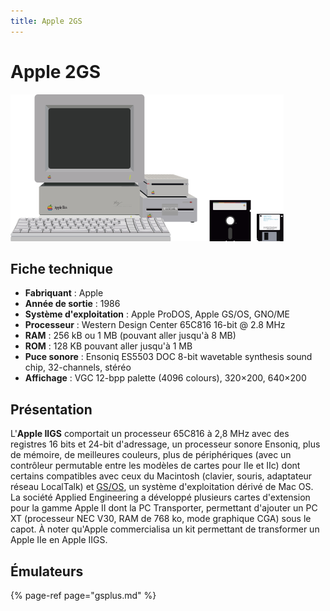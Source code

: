 ```yaml
---
title: Apple 2GS
---
```


# Apple 2GS

![](./apple-2-gs/image%20%28294%29.png)

## Fiche technique

* **Fabriquant** : Apple
* **Année de sortie** : 1986
* **Système d'exploitation** : Apple ProDOS, Apple GS/OS, GNO/ME
* **Processeur** : Western Design Center 65C816 16-bit @ 2.8 MHz
* **RAM** : 256 kB ou 1 MB \(pouvant aller jusqu'à 8 MB\)
* **ROM** : 128 KB pouvant aller jusqu'à 1 MB
* **Puce sonore** : Ensoniq ES5503 DOC 8-bit wavetable synthesis sound chip, 32-channels, stéréo
* **Affichage** : VGC 12-bpp palette \(4096 colours\), 320×200, 640×200

## Présentation

L'**Apple IIGS** comportait un processeur 65C816 à 2,8 MHz avec des registres 16 bits et 24-bit d'adressage, un processeur sonore Ensoniq, plus de mémoire, de meilleures couleurs, plus de périphériques \(avec un contrôleur permutable entre les modèles de cartes pour IIe et IIc\) dont certains compatibles avec ceux du Macintosh \(clavier, souris, adaptateur réseau LocalTalk\) et [GS/OS](https://fr.wikipedia.org/wiki/GS/OS), un système d'exploitation dérivé de Mac OS. La société Applied Engineering a développé plusieurs cartes d'extension pour la gamme Apple II dont la PC Transporter, permettant d'ajouter un PC XT \(processeur NEC V30, RAM de 768 ko, mode graphique CGA\) sous le capot. À noter qu'Apple commercialisa un kit permettant de transformer un Apple IIe en Apple IIGS.

## Émulateurs

{% page-ref page="gsplus.md" %}

